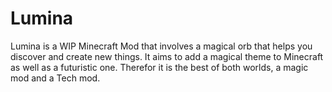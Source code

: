 # Lumina

Lumina is a WIP Minecraft Mod that involves a magical orb that helps you discover and create new things. It aims to add a magical theme to Minecraft as well as a futuristic one. Therefor it is the best of both worlds, a magic mod and a Tech mod.
